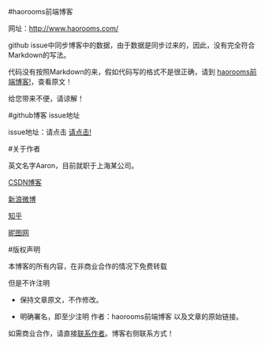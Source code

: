 #haorooms前端博客

网址：http://www.haorooms.com/

github issue中同步博客中的数据，由于数据是同步过来的，因此，没有完全符合Markdown的写法。

代码没有按照Markdown的来，假如代码写的格式不是很正确，请到 [haorooms前端博客!](http://www.haorooms.com/ )，查看原文！

给您带来不便，请谅解！




#github博客 issue地址

issue地址：请点击 [请点击!](https://github.com/issues )


#关于作者

英文名字Aaron，目前就职于上海某公司。


[CSDN博客](http://blog.csdn.net/confidence68 )

[新浪微博](http://weibo.com/babygeili )

[知乎](http://www.zhihu.com/people/haorooms )

[昵图网](http://hi.nipic.com/confidence68/ )

#版权声明

本博客的所有内容，在非商业合作的情况下免费转载

但是不许注明

  * 保持文章原文，不作修改。
  
  * 明确署名，即至少注明 作者：haorooms前端博客 以及文章的原始链接。

如需商业合作，请直接[联系作者](http://www.haorooms.com/ )。博客右侧联系方式！

